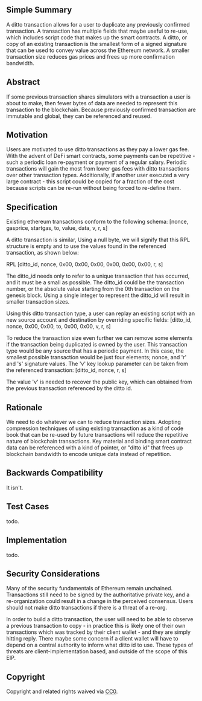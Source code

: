 ## Simple Summary
A ditto transaction allows for a user to duplicate any previously confirmed transaction.  A transaction has multiple fields that maybe useful to re-use, which includes script code that makes up the smart contracts. A ditto, or copy of an existing transaction is the smallest form of a signed signature that can be used to convey value across the Ethereum network. A smaller transaction size reduces gas prices and frees up more confirmation bandwidth.

## Abstract
If some previous transaction shares simulators with a transaction a user is about to make, then fewer bytes of data are needed to represent this transaction to the blockchain. Because previously confirmed transaction are immutable and global, they can be referenced and reused.

## Motivation
Users are motivated to use ditto transactions as they pay a lower gas fee.  With the advent of DeFi smart contracts, some payments can be repetitive - such a periodic loan re-payment or payment of a regular salary.  Periodic transactions will gain the most from lower gas fees with ditto transactions over other transaction types. Additionally, if another user executed a very large contract - this script could be copied for a fraction of the cost because scripts can be re-run without being forced to re-define them.

## Specification
Existing ethereum transactions conform to the following schema:
[nonce, gasprice, startgas, to, value, data, v, r, s]

A ditto transaction is similar, Using a null byte, we will signify that this RPL structure is empty and to use the values found in the referenced transaction, as shown below:

RPL
[ditto_id, nonce, 0x00, 0x00, 0x00, 0x00, 0x00, 0x00, r, s]

The ditto_id needs only to refer to a unique transaction that has occurred, and it must be a small as possible.  The ditto_id could be the transaction number, or the absolute value starting from the 0th transaction on the genesis block. Using a single integer to represent the ditto_id will result in smaller transaction sizes.

Using this ditto transaction type, a user can replay an existing script with an new source account and destination by overriding specific fields:
[ditto_id, nonce, 0x00, 0x00, to, 0x00, 0x00, v, r, s]

To reduce the transaction size even further we can remove some elements if the transaction being duplicated is owned by the user.  This transaction type would be any source that has a periodic payment. In this case, the smallest possible transaction would be just four elements; nonce, and 'r' and 's' signature values.  The 'v' key lookup parameter can be taken from the  referenced transaction:
[ditto_id, nonce, r, s]

The value 'v' is needed to recover the public key, which can obtained from the previous transaction referenced by the ditto id.

## Rationale
We need to do whatever we can to reduce transaction sizes.  Adopting compression techniques of using existing transaction as a kind of code book that can be re-used by future transactions will reduce the repetitive nature of blockchain transactions.  Key material and binding smart contract data can be referenced with a kind of pointer, or "ditto id" that frees up blockchain bandwidth to encode unique data instead of repetition.

## Backwards Compatibility
It isn't.

## Test Cases
todo.

## Implementation
todo.

## Security Considerations
Many of the security fundamentals of Ethereum remain unchained.  Transactions still need to be signed by the authoritative private key, and a re-organization could result in a change in the perceived consensus. Users should not make ditto transactions if there is a threat of a re-org.

In order to build a ditto transaction, the user will need to be able to observe a previous transaction to copy - in practice this is likely one of their own transactions which was tracked by their client wallet - and they are simply hitting reply.   There maybe some concern if a client wallet will have to depend on a central authority to inform what ditto id to use. These types of threats are client-implementation based, and outside of the scope of this EIP.

## Copyright
Copyright and related rights waived via [CC0](https://creativecommons.org/publicdomain/zero/1.0/).
